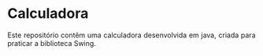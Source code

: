 # Calculadora
<p align="justify">Este repositório contêm uma calculadora desenvolvida em java, criada para praticar a biblioteca Swing.</p>
